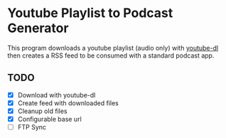 # Youtube Playlist to Podcast Generator

This program downloads a youtube playlist (audio only) with [youtube-dl](https://github.com/ytdl-org/youtube-dl) then creates a RSS feed to be consumed with a standard podcast app.

## TODO

- [x] Download with youtube-dl
- [x] Create feed with downloaded files
- [x] Cleanup old files
- [x] Configurable base url
- [ ] FTP Sync
